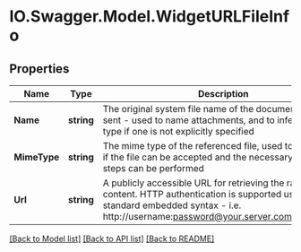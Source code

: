 # IO.Swagger.Model.WidgetURLFileInfo
## Properties

Name | Type | Description | Notes
------------ | ------------- | ------------- | -------------
**Name** | **string** | The original system file name of the document being sent - used to name attachments, and to infer the mime type if one is not explicitly specified | [optional] 
**MimeType** | **string** | The mime type of the referenced file, used to determine if the file can be accepted and the necessary conversion steps can be performed | [optional] 
**Url** | **string** | A publicly accessible URL for retrieving the raw file content. HTTP authentication is supported using standard embedded syntax - i.e. http://username:password@your.server.com/path/to/file. | [optional] 

[[Back to Model list]](../README.md#documentation-for-models) [[Back to API list]](../README.md#documentation-for-api-endpoints) [[Back to README]](../README.md)


